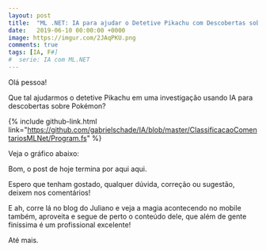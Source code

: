 ```yaml
---
layout: post
title:  "ML .NET: IA para ajudar o Detetive Pikachu com Descobertas sobre Pokémon"
date:   2019-06-10 00:00:00 +0000
image: https://imgur.com/2JAqPKU.png
comments: true
tags: [IA, F#] 
#  serie: IA com ML.NET
--- 
```

 
Olá pessoa!

Que tal ajudarmos o detetive Pikachu em uma investigação usando IA para descobertas sobre Pokémon?

<!--more-->

{% include github-link.html link="https://github.com/gabrielschade/IA/blob/master/ClassificacaoComentariosMLNet/Program.fs" %} 

<!-- Este post também faz parte de uma série aqui no blog sobre o uso de ML.NET! Para visualizar a série inteira clique [aqui]({{ site.baseurl }}{% link posts-serie/ia com mlnet.html %}) -->

Veja o gráfico abaixo:

<!-- {% include embedded.html width=800 height=600 url="{{ site.baseurl }}{% link _embedded/pkmnKMeansKanto.html %}" %} -->



Bom, o post de hoje termina por aqui aqui.

Espero que tenham gostado, qualquer dúvida, correção ou sugestão, deixem nos comentários!

E ah, corre lá no blog do Juliano e veja a magia acontecendo no mobile também, aproveita e segue de perto o conteúdo dele, que além de gente finíssima é um profissional excelente!

Até mais.